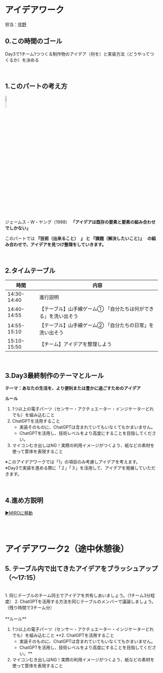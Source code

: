 <!-- 
ばんのさんへ

3日目は要件まで確定した状態で始めたいです。
90分くらいで考えてもらえるとよさそうです。
↓
- アイデアワークで到達して欲しいところ 

    - 5W1Hでわかるレベルでのアイデア
    - 要件のまとめ
        - 機能の優先順位づけ   
            - 1. いちばん大事な機能
            - 2. 無いと成り立たない機能
            - 3. あると良い機能
        - 使う材料
            - 電子パーツ類
            - その他
-->

# アイデアワーク
担当：[伴野](https://docs.google.com/presentation/d/1TcjvcJ0Zk2b1vhz6YQylsdYotKdcH_Lf83s0JEISj3A/edit?usp=sharing)


## 0.この時間のゴール
Day3で1チーム1つつくる制作物のアイデア（何を）と実装方法（どうやってつくるか）を決める

<br>

## 1.このパートの考え方
<img src="https://i.gyazo.com/3d46edc1aac42a8025d303f031f03d0b.png" width="10%">

ジェームス・W・ヤング（1988） 
**「アイデアは既存の要素と要素の組み合わせでしかない」**

このパートでは **『技術（出来ること）　』 と 『課題（解決したいこと）』　 の組み合わせで、アイデアを見つけ整理をしていきます。**



<br>

## 2.タイムテーブル
| 時間        | 内容                                       |
|-------------|--------------------------------------------|
| 14:30-14:40 | 進行説明 |
| 14:40-14:55 | 【テーブル】山手線ゲーム① 「自分たちは何ができる」を洗い出そう　 |
| 14:55-15:10 | 【テーブル】山手線ゲーム② 「自分たちの日常」を洗い出そう |
| 15:10-15:50 | 【チーム】アイデアを整理しよう |



<br>

## 3.Day3最終制作のテーマとルール
**テーマ：あなたの生活を、より便利または豊かに過ごすためのアイデア**

**ルール**
1. 1つ以上の電子パーツ（センサー・アクチュエーター・インジケーターどれでも）を組み込むこと
2. ChatGPTを活用すること
   - 実装そのものに、ChatGPTは含まれていてもいなくてもかまいません。
   - ChatGPTを活用し、技術レベルをより高度にすることを目指してください。
3. マイコンむき出しはNG！実際の利用イメージがつくよう、紙などの素材を使って筐体を表現すること

※このアイデアワークでは「1」の項目のみ考慮しアイデアを考えます。　<BR>
※Day3で実装を進める際に「２」「３」を活用して、アイデアを発展していただきます。

<br>

## 4.進め方説明
[▶MIROに移動](https://miro.com/app/board/uXjVKPW27-k=/)

<br><br>
# アイデアワーク2（途中休憩後）
## 5. テーブル内で出てきたアイデアをブラッシュアップ（〜17:15）
<br>
1. 同じテーブルのチーム同士でアイデアを共有しあいましょう。（1チーム3分程度）
2. ChatGPTを活用する方法を同じテーブルのメンバーで議論しましょう。（残り時間で3チーム分）
<br>
<br>
**ルール**

1. 1つ以上の電子パーツ（センサー・アクチュエーター・インジケーターどれでも）を組み込むこと
**2. ChatGPTを活用すること
   - 実装そのものに、ChatGPTは含まれていてもいなくてもかまいません。
   - ChatGPTを活用し、技術レベルをより高度にすることを目指してください。**
3. マイコンむき出しはNG！実際の利用イメージがつくよう、紙などの素材を使って筐体を表現すること
